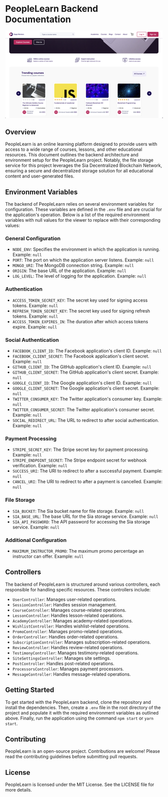 # PeopleLearn Backend Documentation
![PeopleLearn Platform](./screenshots/0.png)
## Overview

PeopleLearn is an online learning platform designed to provide users with access to a wide range of courses, lessons, and other educational resources. This document outlines the backend architecture and environment setup for the PeopleLearn project. Notably, the file storage service for this project leverages the Sia Decentralized Blockchain Network, ensuring a secure and decentralized storage solution for all educational content and user-generated files.

## Environment Variables

The backend of PeopleLearn relies on several environment variables for configuration. These variables are defined in the `.env` file and are crucial for the application's operation. Below is a list of the required environment variables with null values for the viewer to replace with their corresponding values:

### General Configuration

- `NODE_ENV`: Specifies the environment in which the application is running. Example: `null`
- `PORT`: The port on which the application server listens. Example: `null`
- `MONGO_URI`: The MongoDB connection string. Example: `null`
- `ORIGIN`: The base URL of the application. Example: `null`
- `LOG_LEVEL`: The level of logging for the application. Example: `null`

### Authentication

- `ACCESS_TOKEN_SECRET_KEY`: The secret key used for signing access tokens. Example: `null`
- `REFRESH_TOKEN_SECRET_KEY`: The secret key used for signing refresh tokens. Example: `null`
- `ACCESS_TOKEN_EXPIRES_IN`: The duration after which access tokens expire. Example: `null`

### Social Authentication

- `FACEBOOK_CLIENT_ID`: The Facebook application's client ID. Example: `null`
- `FACEBOOK_CLIENT_SECRET`: The Facebook application's client secret. Example: `null`
- `GITHUB_CLIENT_ID`: The GitHub application's client ID. Example: `null`
- `GITHUB_CLIENT_SECRET`: The GitHub application's client secret. Example: `null`
- `GOOGLE_CLIENT_ID`: The Google application's client ID. Example: `null`
- `GOOGLE_CLIENT_SECRET`: The Google application's client secret. Example: `null`
- `TWITTER_CONSUMER_KEY`: The Twitter application's consumer key. Example: `null`
- `TWITTER_CONSUMER_SECRET`: The Twitter application's consumer secret. Example: `null`
- `SOCIAL_REDIRECT_URL`: The URL to redirect to after social authentication. Example: `null`

### Payment Processing

- `STRIPE_SECRET_KEY`: The Stripe secret key for payment processing. Example: `null`
- `STRIPE_ENDPOINT_SECRET`: The Stripe endpoint secret for webhook verification. Example: `null`
- `SUCCESS_URI`: The URI to redirect to after a successful payment. Example: `null`
- `CANCEL_URI`: The URI to redirect to after a payment is cancelled. Example: `null`

### File Storage

- `SIA_BUCKET`: The Sia bucket name for file storage. Example: `null`
- `SIA_BASE_URL`: The base URL for the Sia storage service. Example: `null`
- `SIA_API_PASSWORD`: The API password for accessing the Sia storage service. Example: `null`

### Additional Configuration

- `MAXIMUM_INSTRUCTOR_PROMO`: The maximum promo percentage an instructor can offer. Example: `null`

## Controllers

The backend of PeopleLearn is structured around various controllers, each responsible for handling specific resources. These controllers include:

- `UserController`: Manages user-related operations.
- `SessionController`: Handles session management.
- `CourseController`: Manages course-related operations.
- `LessonController`: Handles lesson-related operations.
- `AcademyController`: Manages academy-related operations.
- `WishlistController`: Handles wishlist-related operations.
- `PromoController`: Manages promo-related operations.
- `OrderController`: Handles order-related operations.
- `SubscriptionController`: Manages subscription-related operations.
- `ReviewController`: Handles review-related operations.
- `TestimonyController`: Manages testimony-related operations.
- `SiteSettingsController`: Manages site settings.
- `PostController`: Handles post-related operations.
- `ProcessorsController`: Manages payment processors.
- `MessageController`: Handles message-related operations.

## Getting Started

To get started with the PeopleLearn backend, clone the repository and install the dependencies. Then, create a `.env` file in the root directory of the project and populate it with the required environment variables as outlined above. Finally, run the application using the command `npm start` or `yarn start`.

## Contributing

PeopleLearn is an open-source project. Contributions are welcome! Please read the contributing guidelines before submitting pull requests.

## License

PeopleLearn is licensed under the MIT License. See the LICENSE file for more details.